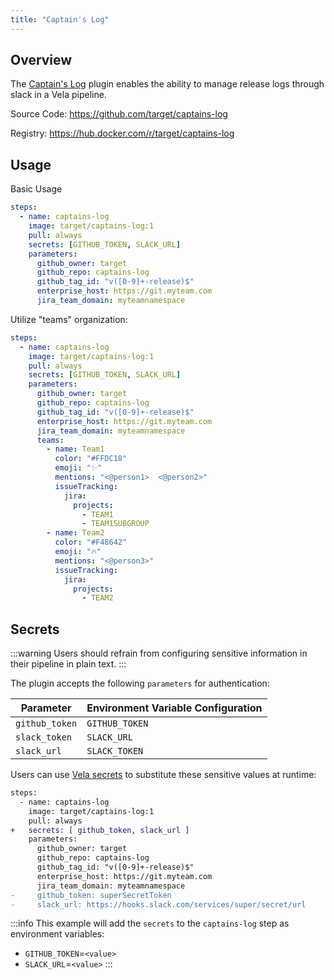 ```yaml
---
title: "Captain's Log"
---
```


## Overview

The [Captain's Log](https://github.com/target/captains-log) plugin enables the ability to manage release logs through slack in a Vela pipeline.

Source Code: https://github.com/target/captains-log

Registry: https://hub.docker.com/r/target/captains-log

## Usage

Basic Usage

```yaml
steps:
  - name: captains-log
    image: target/captains-log:1
    pull: always
    secrets: [GITHUB_TOKEN, SLACK_URL]
    parameters:
      github_owner: target
      github_repo: captains-log
      github_tag_id: "v([0-9]+-release)$"
      enterprise_host: https://git.myteam.com
      jira_team_domain: myteamnamespace
```

Utilize "teams" organization:

```yaml
steps:
  - name: captains-log
    image: target/captains-log:1
    pull: always
    secrets: [GITHUB_TOKEN, SLACK_URL]
    parameters:
      github_owner: target
      github_repo: captains-log
      github_tag_id: "v([0-9]+-release)$"
      enterprise_host: https://git.myteam.com
      jira_team_domain: myteamnamespace
      teams:
        - name: Team1
          color: "#FFDC18"
          emoji: "✨"
          mentions: "<@person1>  <@person2>"
          issueTracking:
            jira:
              projects:
                - TEAM1
                - TEAM1SUBGROUP
        - name: Team2
          color: "#F48642"
          emoji: "🔥"
          mentions: "<@person3>"
          issueTracking:
            jira:
              projects:
                - TEAM2
```

## Secrets

:::warning
Users should refrain from configuring sensitive information in their pipeline in plain text.
:::

The plugin accepts the following `parameters` for authentication:

| Parameter      | Environment Variable Configuration |
| -------------- | ---------------------------------- |
| `github_token` | `GITHUB_TOKEN`                     |
| `slack_token`  | `SLACK_URL`                        |
| `slack_url`    | `SLACK_TOKEN`                      |

Users can use [Vela secrets](/docs/usage/tour/secrets.md) to substitute these sensitive values at runtime:

```diff
steps:
  - name: captains-log
    image: target/captains-log:1
    pull: always
+   secrets: [ github_token, slack_url ]
    parameters:
      github_owner: target
      github_repo: captains-log
      github_tag_id: "v([0-9]+-release)$"
      enterprise_host: https://git.myteam.com
      jira_team_domain: myteamnamespace
-     github_token: superSecretToken
-     slack_url: https://hooks.slack.com/services/super/secret/url
```

:::info
This example will add the `secrets` to the `captains-log` step as environment variables:

- `GITHUB_TOKEN`=`<value>`
- `SLACK_URL`=`<value>`
:::


